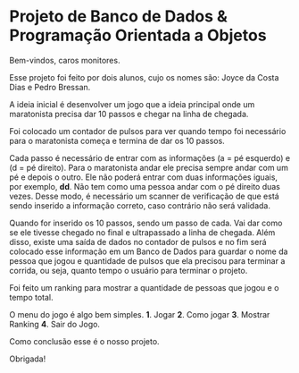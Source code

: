 # Projeto de Banco de Dados & Programação Orientada a Objetos

Bem-vindos, caros monitores.

Esse projeto foi feito por dois alunos, cujo os nomes são: Joyce da Costa Dias e Pedro Bressan.

A ideia inicial é desenvolver um jogo que a ideia principal onde um maratonista precisa dar 10 passos e chegar na linha de chegada.

Foi colocado um contador de pulsos para ver quando tempo foi necessário para o maratonista começa e termina de dar os 10 passos.

Cada passo é necessário de entrar com as informações (a = pé esquerdo) e (d = pé direito). Para o maratonista andar ele precisa sempre andar com um pé e depois o outro. Ele não poderá entrar com duas informações iguais, por exemplo, **dd**. Não tem como uma pessoa andar com o pé direito duas vezes. Desse modo, é necessário um scanner de verificação de que está sendo inserido a informação correto, caso contrário não será validada.

Quando for inserido os 10 passos, sendo um passo de cada. Vai dar como se ele tivesse chegado no final e ultrapassado a linha de chegada. Além disso, existe uma saída de dados no contador de pulsos e no fim será colocado esse informação em um Banco de Dados para guardar o nome da pessoa que jogou e quantidade de pulsos que ela precisou para terminar a corrida, ou seja, quanto tempo o usuário para terminar o projeto.

Foi feito um ranking para mostrar a quantidade de pessoas que jogou e o tempo total.

O menu do jogo é algo bem simples.
**1**. Jogar
**2**. Como jogar
**3**. Mostrar Ranking
**4**. Sair do Jogo.

Como conclusão esse é o nosso projeto.

Obrigada!
